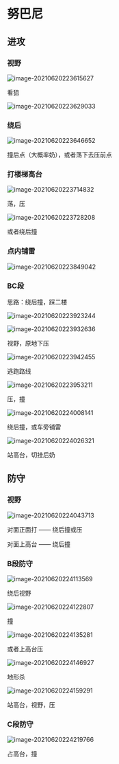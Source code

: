 # 努巴尼

## 进攻

### 视野

![image-20210620223615627](http://image.trouvaille0198.top/image-20210620223615627.png)

看狙

![image-20210620223629033](http://image.trouvaille0198.top/image-20210620223629033.png)

### 绕后

![image-20210620223646652](http://image.trouvaille0198.top/image-20210620223646652.png)

撞后点（大概率奶），或者荡下去压前点

### 打楼梯高台

![image-20210620223714832](http://image.trouvaille0198.top/image-20210620223714832.png)

荡，压

![image-20210620223728208](http://image.trouvaille0198.top/image-20210620223728208.png)

或者绕后撞

### 点内铺雷

![image-20210620223849042](http://image.trouvaille0198.top/image-20210620223849042.png)

###  BC段

思路：绕后撞，踩二楼

![image-20210620223923244](http://image.trouvaille0198.top/image-20210620223923244.png)

![image-20210620223932636](http://image.trouvaille0198.top/image-20210620223932636.png)

视野，原地下压

![image-20210620223942455](http://image.trouvaille0198.top/image-20210620223942455.png)

逃跑路线

![image-20210620223953211](http://image.trouvaille0198.top/image-20210620223953211.png)

压，撞

![image-20210620224008141](http://image.trouvaille0198.top/image-20210620224008141.png)

绕后撞，或车旁铺雷

![image-20210620224026321](http://image.trouvaille0198.top/image-20210620224026321.png)

站高台，切挂后奶

## 防守

### 视野

![image-20210620224043713](http://image.trouvaille0198.top/image-20210620224043713.png)

对面正面打 —— 绕后撞或压

对面上高台 —— 绕后撞

### B段防守

![image-20210620224113569](http://image.trouvaille0198.top/image-20210620224113569.png)

绕后视野

![image-20210620224122807](http://image.trouvaille0198.top/image-20210620224122807.png)

撞

![image-20210620224135281](http://image.trouvaille0198.top/image-20210620224135281.png)

或者上高台压

![image-20210620224146927](http://image.trouvaille0198.top/image-20210620224146927.png)

地形杀

![image-20210620224159291](http://image.trouvaille0198.top/image-20210620224159291.png)

站高台，视野，压

### C段防守

![image-20210620224219766](http://image.trouvaille0198.top/image-20210620224219766.png)

占高台，撞
